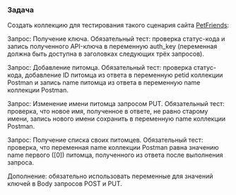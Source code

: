 ### Задача

Создать коллекцию для тестирования такого сценария сайта [PetFriends](https://petfriends.skillfactory.ru "click me"):

Запрос: Получение ключа. 
Обязательный тест: проверка статус-кода и запись полученного API-ключа в переменную auth_key (переменная должна быть доступна в заголовках следующих трёх запросов).

Запрос: Добавление питомца. 
Обязательный тест: проверка статус-кода, добавление ID питомца из ответа в переменную petid коллекции Postman и запись name питомца из ответа в переменную name коллекции Postman.

Запрос: Изменение имени питомца запросом PUT. 
Обязательный тест: проверка, что новое имя, полученное в ответе, не равно старому имени, запись нового имени сохранить в переменную name коллекции Postman.

Запрос: Получение списка своих питомцев.
Обязательный тест: проверка, что переменная name коллекции Postman равна значению name первого ([0]) питомца, полученного из ответа после выполнения запроса.

Дополнение: обязательно использовать переменные для значений ключей в Body запросов POST и PUT.
